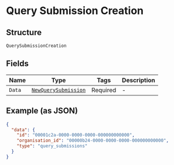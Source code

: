 
# Query Submission Creation

## Structure

`QuerySubmissionCreation`

## Fields

| Name | Type | Tags | Description |
|  --- | --- | --- | --- |
| `Data` | [`NewQuerySubmission`](../../doc/models/new-query-submission.md) | Required | - |

## Example (as JSON)

```json
{
  "data": {
    "id": "00001c2a-0000-0000-0000-000000000000",
    "organisation_id": "00000b24-0000-0000-0000-000000000000",
    "type": "query_submissions"
  }
}
```

